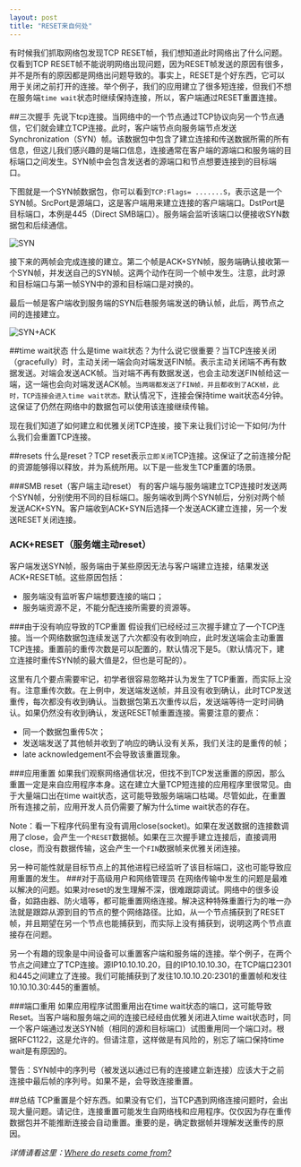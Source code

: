 ```yaml
---
layout: post
title: "RESET来自何处"
---
```


有时候我们抓取网络包发现TCP RESET帧，我们想知道此时网络出了什么问题。仅看到TCP RESET帧不能说明网络出现问题，因为RESET帧发送的原因有很多，并不是所有的原因都是网络出问题导致的。事实上，RESET是个好东西，它可以用于关闭之前打开的连接。举个例子，我们的应用建立了很多短连接，但我们不想在服务端`time wait`状态时继续保持连接，所以，客户端通过RESET重置连接。

##三次握手
先说下tcp连接。当网络中的一个节点通过TCP协议向另一个节点通信，它们就会建立TCP连接。此时，客户端节点向服务端节点发送Synchronization（SYN）帧。该数据包中包含了建立连接和传送数据所需的所有信息，但这儿我们感兴趣的是端口信息，连接通常在客户端的源端口和服务端的目标端口之间发生。SYN帧中会包含发送者的源端口和节点想要连接到的目标端口。

下图就是一个SYN帧数据包，你可以看到`TCP:Flags= .......S`，表示这是一个SYN帧。SrcPort是源端口，这是客户端用来建立连接的客户端端口。DstPort是目标端口，本例是445（Direct SMB端口）。服务端会监听该端口以便接收SYN数据包和后续通信。

![SYN](http://blogs.technet.com/blogfiles/networking/WindowsLiveWriter/WheredoresetscomefromNothestorkdoesnotb_E611/image_2.png)

接下来的两帧会完成连接的建立。第二个帧是ACK+SYN帧，服务端确认接收第一个SYN帧，并发送自己的SYN帧。这两个动作在同一个帧中发生。注意，此时源和目标端口与第一帧SYN中的源和目标端口是对换的。

最后一帧是客户端收到服务端的SYN后巷服务端发送的确认帧，此后，两节点之间的连接建立。

![SYN+ACK](http://blogs.technet.com/blogfiles/networking/WindowsLiveWriter/WheredoresetscomefromNothestorkdoesnotb_E611/image_4.png)

##time wait状态
什么是time wait状态？为什么说它很重要？当TCP连接关闭（gracefully）时，主动关闭一端会向对端发送FIN帧。表示主动关闭端不再有数据发送。对端会发送ACK帧。当对端不再有数据发送，也会主动发送FIN帧给这一端，这一端也会向对端发送ACK帧。`当两端都发送了FIN帧，并且都收到了ACK帧，此时，TCP连接会进入time wait状态。`默认情况下，连接会保持time wait状态4分钟。这保证了仍然在网络中的数据包可以使用该连接继续传输。

现在我们知道了如何建立和优雅关闭TCP连接，接下来让我们讨论一下如何/为什么我们会重置TCP连接。

##resets
什么是reset？TCP reset表示`立即关闭`TCP连接。这保证了之前连接分配的资源能够得以释放，并为系统所用。以下是一些发生TCP重置的场景。

###SMB reset（客户端主动reset）
有的客户端与服务端建立TCP连接时发送两个SYN帧，分别使用不同的目标端口。服务端收到两个SYN帧后，分别对两个帧发送ACK+SYN。客户端收到ACK+SYN后选择一个发送ACK建立连接，另一个发送RESET关闭连接。

### ACK+RESET（服务端主动reset）
客户端发送SYN帧，服务端由于某些原因无法与客户端建立连接，结果发送ACK+RESET帧。这些原因包括：

 - 服务端没有监听客户端想要连接的端口；
 - 服务端资源不足，不能分配连接所需要的资源等。

###由于没有响应导致的TCP重置
假设我们已经经过三次握手建立了一个TCP连接。当一个网络数据包连续发送了六次都没有收到响应，此时发送端会主动重置TCP连接。重置前的重传次数是可以配置的，默认情况下是5。（默认情况下，建立连接时重传SYN帧的最大值是2，但也是可配的）。

这里有几个要点需要牢记，初学者很容易忽略并认为发生了TCP重置，而实际上没有。注意重传次数。在上例中，发送端发送帧，并且没有收到确认，此时TCP发送重传，每次都没有收到确认。当数据包第五次重传以后，发送端等待一定时间确认。如果仍然没有收到确认，发送RESET帧重置连接。需要注意的要点：

 - 同一个数据包重传5次；
 - 发送端发送了其他帧并收到了响应的确认没有关系，我们关注的是重传的帧；
 - late acknowledgement不会导致该重置现象。

###应用重置
如果我们观察网络通信状况，但找不到TCP发送重置的原因，那么重置一定是来自应用程序本身。这在建立大量TCP短连接的应用程序里很常见。由于大量端口出在time wait状态，这可能导致服务端端口枯竭。尽管如此，在重置所有连接之前，应用开发人员仍需要了解为什么time wait状态的存在。

Note：看一下程序代码里有没有调用close(socket)。如果在发送数据的连接数调用了close，会产生一个`RESET`数据帧。如果在三次握手建立连接后，直接调用close，而没有数据传输，这会产生一个`FIN`数据帧来优雅关闭连接。

另一种可能性就是目标节点上的其他进程已经监听了该目标端口，这也可能导致应用重置的发生。
###对于高级用户和网络管理员
在网络传输中发生的问题是最难以解决的问题。如果对reset的发生理解不深，很难跟踪调试。网络中的很多设备，如路由器、防火墙等，都可能重置网络连接。解决这种特殊重置行为的唯一办法就是跟踪从源到目的节点的整个网络路径。比如，从一个节点捕获到了RESET帧，并且期望在另一个节点也能捕获到，而实际上没有捕获到，说明这两个节点直接存在问题。

另一个有趣的现象是中间设备可以重置客户端和服务端的连接。举个例子，在两个节点之间建立了TCP连接。源IP10.10.10.20，目的IP10.10.10.30，在TCP端口2301和445之间建立了连接。我们可能捕获到了发往10.10.10.20:2301的重置帧和发往10.10.10.30:445的重置帧。

###端口重用
如果应用程序试图重用出在time wait状态的端口，这可能导致Reset。当客户端和服务端之间的连接已经经由优雅关闭进入time wait状态时，同一个客户端通过发送SYN帧（相同的源和目标端口）试图重用同一个端口对。根据RFC1122，这是允许的。但请注意，这样做是有风险的，别忘了端口保持time wait是有原因的。

警告：SYN帧中的序列号（被发送以通过已有的连接建立新连接）应该大于之前连接中最后帧的序列号。如果不是，会导致连接重置。

##总结
TCP重置是个好东西。如果没有它们，当TCP遇到网络连接问题时，会出现大量问题。请记住，连接重置可能发生自网络栈和应用程序。仅仅因为存在重传数据包并不能推断连接会自动重置。重要的是，确定数据帧并理解发送重传的原因。

*详情请看这里：[Where do resets come from?](http://blogs.technet.com/b/networking/archive/2009/08/12/where-do-resets-come-from-no-the-stork-does-not-bring-them.aspx)*

